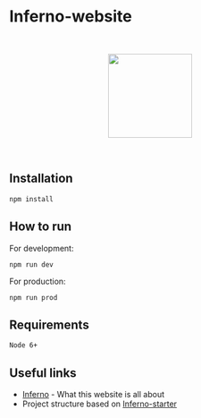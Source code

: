 # Inferno-website

<p>&nbsp;</p>
<p align="center"><img src="http://infernojs.org/img/inferno.png" width="150px"></p>
<p>&nbsp;</p>

## Installation

    npm install

## How to run

For development:

    npm run dev

For production:

    npm run prod
    
## Requirements

    Node 6+

## Useful links

* [Inferno](https://github.com/trueadm/inferno) - What this website is all about
* Project structure based on [Inferno-starter](https://github.com/nightwolfz/inferno-starter)
